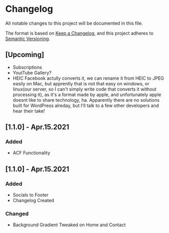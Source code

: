 # Changelog

All notable changes to this project will be documented in this file.

The format is based on [Keep a Changelog](https://keepachangelog.com/en/1.0.0/),
and this project adheres to [Semantic Versioning](https://semver.org/spec/v2.0.0.html).

## [Upcoming]

- Subscriptions
- YoutTube Gallery?
- HEIC Facebook actully converts it, we can rename it from HEIC to JPEG easily on Mac, but apprently that is not that easy on windows, or linux(our server, so I can't simply write code that converts it without processing it), as it's a format made by apple, and unfortunately apple doesnt like to share technology, ha. Apparently there are no solutions built for WordPress alreday, but I'll talk to a few other developers and hear their take!
## [1.1.0] - Apr.15.2021

### Added


- ACF Functionality

## [1.1.0] - Apr.15.2021

### Added

- Socials to Footer
- Changelog Created

### Changed

- Background Gradient Tweaked on Home and Contact
